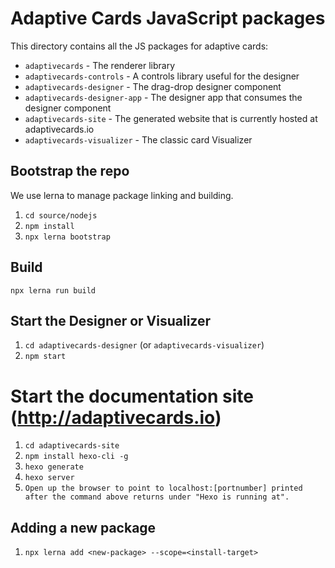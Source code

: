 # Adaptive Cards JavaScript packages

This directory contains all the JS packages for adaptive cards:

* `adaptivecards` - The renderer library
* `adaptivecards-controls` - A controls library useful for the designer
* `adaptivecards-designer` - The drag-drop designer component
* `adaptivecards-designer-app` - The designer app that consumes the designer component
* `adaptivecards-site` - The generated website that is currently hosted at adaptivecards.io
* `adaptivecards-visualizer` - The classic card Visualizer

## Bootstrap the repo

We use lerna to manage package linking and building. 

1. `cd source/nodejs`
2. `npm install`
3. `npx lerna bootstrap`

## Build

`npx lerna run build`

## Start the Designer or Visualizer

1. `cd adaptivecards-designer` (or `adaptivecards-visualizer`)
2. `npm start`

# Start the documentation site (http://adaptivecards.io)

1. `cd adaptivecards-site`
2. `npm install hexo-cli -g`
3. `hexo generate`
4. `hexo server`
5. `Open up the browser to point to localhost:[portnumber] printed after the command above returns under "Hexo is running at".`

## Adding a new package

1. `npx lerna add <new-package> --scope=<install-target>`